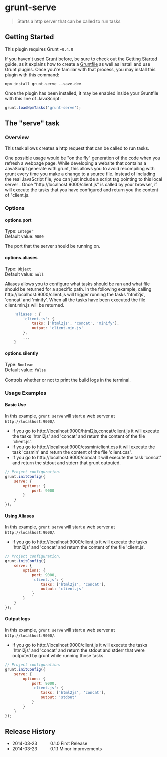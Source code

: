 # grunt-serve

> Starts a http server that can be called to run tasks

## Getting Started
This plugin requires Grunt `~0.4.0`

If you haven't used [Grunt](http://gruntjs.com/) before, be sure to check out the [Getting Started](http://gruntjs.com/getting-started)
guide, as it explains how to create a [Gruntfile](http://gruntjs.com/sample-gruntfile) as well as install and use Grunt plugins. Once
you're familiar with that process, you may install this plugin with this command:

```shell
npm install grunt-serve --save-dev
```

Once the plugin has been installed, it may be enabled inside your Gruntfile with this line of JavaScript:

```js
grunt.loadNpmTasks('grunt-serve');
```

## The "serve" task

### Overview

This task allows creates a http request that can be called to run tasks.

One possible usage would be "on the fly" generation of the code when you refresh a webpage page.
While developing a website that contains a JavaScript generate with grunt, this allows you to avoid recompiling with grunt every time you
make a change to a source file. Instead of including the real JavaScript file, you can just include a script tag pointing to this
local server <script src="http://localhost:9000/client.js"></script>. Once "http://localhost:9000/client.js" is called by your browser,
if will execute the tasks that you have configured and return you the content of "client.js.

### Options

#### options.port
Type: `Integer`  
Default value: `9000`

The port that the server should be running on.

#### options.aliases
Type: `Object`  
Default value: `null`

Aliases allows you to configure what tasks should be ran and what file should
be returned for a specific path. In the following example, calling http://localhost:9000/client.js
will trigger running the tasks 'html2js', 'concat' and 'minify'. When all the tasks have been executed
the file client.min.js will be returned.


```javascript
	'aliases': {
		'client.js': {
			tasks: ['html2js', 'concat', 'minify'],
			output: 'client.min.js'
		},
		...
	}
```

#### options.silently
Type: `Boolean`  
Default value: `false`

Controls whether or not to print the build logs in the terminal.

### Usage Examples

#### Basic Use

In this example, `grunt serve` will start a web server at `http://localhost:9000/`.
 * If you go to http://localhost:9000/html2js,concat/client.js it will execute the tasks 'html2js' and 'concat' and return the content of the file 'client.js'.
 * If you go to http://localhost:9000/cssmin/client.css it will execute the task 'cssmin' and return the content of the file 'client.css'.
 * If you go to http://localhost:9000/concat it will execute the task 'concat' and return the stdout and stderr that grunt outputed.

```javascript
// Project configuration.
grunt.initConfig({
	serve: {
		options: {
			port: 9000
		}
	}
});
```

#### Using Aliases

In this example, `grunt serve` will start a web server at `http://localhost:9000/`.
 * If you go to http://localhost:9000/client.js it will execute the tasks 'html2js' and 'concat' and return the content of the file 'client.js'.

```javascript
// Project configuration.
grunt.initConfig({
	serve: {
		options: {
			port: 9000,
			'client.js': {
				tasks: ['html2js', 'concat'],
				output: 'client.js'
			}
		}
	}
});
```

#### Output logs

In this example, `grunt serve` will start a web server at `http://localhost:9000/`.
 * If you go to http://localhost:9000/client.js it will execute the tasks 'html2js' and 'concat' and return the stdout and stderr
that were outputed by grunt while running those tasks.

```javascript
// Project configuration.
grunt.initConfig({
	serve: {
		options: {
			port: 9000,
			'client.js': {
				tasks: ['html2js', 'concat'],
				output: 'stdout'
			}
		}
	}
});
```

## Release History

 * 2014-03-23   0.1.0    First Release
 * 2014-03-23   0.1.1    Minor improvements
 